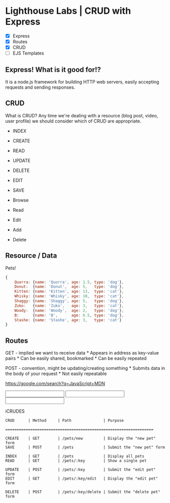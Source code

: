 # Lighthouse Labs | CRUD with Express

* [X] Express
* [X] Routes
* [X] CRUD
* [ ] EJS Templates

## Express! What is it good for!?

It is a node.js framework for building HTTP web servers, easily accepting requests and sending responses.

## CRUD

What is CRUD? Any time we're dealing with a resource (blog post, video, user profile) we should consider which of CRUD are appropriate.

* INDEX
* CREATE
* READ
* UPDATE
* DELETE
* EDIT
* SAVE

* Browse
* Read
* Edit
* Add
* Delete

## Resource / Data

Pets!

```js
{
    Quorra: {name: 'Quorra', age: 1.5, type: 'dog'},
    Donut:  {name: 'Donut',  age: 5,   type: 'dog'},
    Kitten: {name: 'Kitten', age: 13,  type: 'cat'},
    Whisky: {name: 'Whisky', age: 10,  type: 'cat'},
    Shaggy: {name: 'Shaggy', age: 5,   type: 'dog'},
    Zuko:   {name: 'Zuko',   age: 3,   type: 'cat'},
    Woody:  {name: 'Woody',  age: 2,   type: 'dog'},
    B:      {name: 'B',      age: 6.5, type: 'dog'},
    Stashe: {name: 'Stashe', age: 3,   type: 'cat'}
}
```

## Routes

GET - implied we want to receive data
    * Appears in address as key-value pairs
    * Can be easily shared, bookmarked
    * Can be easily repeated

POST - convention, might be updating/creating something
    * Submits data in the body of your request
    * Not easily repeatable

https://google.com/search?q=JavaScript+MDN
<form method="GET" action="/search">
    <input name="q">


<form method="POST" action="/sign-in">
    <input name="username">
    <input name="password">

iCRUDES

```
CRUD      | Method     | Path              | Purpose

=================================================================

CREATE    | GET        | /pets/new         | Display the "new pet" form
SAVE      | POST       | /pets             | Submit the "new pet" form
      
INDEX     | GET        | /pets             | Display all pets
READ      | GET        | /pets/:key        | Show a single pet

UPDATE    | POST       | /pets/:key        | Submit the "edit pet" form
EDIT      | GET        | /pets/:key/edit   | Display the "edit pet" form

DELETE    | POST       | /pets/:key/delete | Submit the "delete pet" form
```
